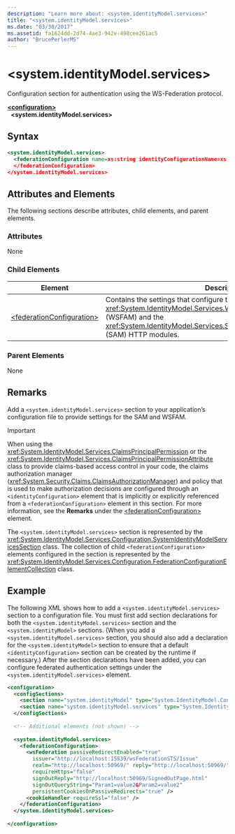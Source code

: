 ```yaml
---
description: "Learn more about: <system.identityModel.services>"
title: "<system.identityModel.services>"
ms.date: "03/30/2017"
ms.assetid: fa1624dd-2d74-4ae3-942e-498cee261ac5
author: "BrucePerlerMS"
---
```

# \<system.identityModel.services>

Configuration section for authentication using the WS-Federation protocol.  
  
[**\<configuration>**](../configuration-element.md)\
&nbsp;&nbsp;**\<system.identityModel.services>**  
  
## Syntax  
  
```xml  
<system.identityModel.services>  
  <federationConfiguration name=xs:string identityConfigurationName=xs:string>  
  </federationConfiguration>  
</system.identityModel.services>  
```  
  
## Attributes and Elements  

 The following sections describe attributes, child elements, and parent elements.  
  
### Attributes  

 None  
  
### Child Elements  
  
|Element|Description|  
|-------------|-----------------|  
|[\<federationConfiguration>](federationconfiguration.md)|Contains the settings that configure the <xref:System.IdentityModel.Services.WSFederationAuthenticationModule> (WSFAM) and the <xref:System.IdentityModel.Services.SessionAuthenticationModule> (SAM) HTTP modules.|  
  
### Parent Elements  

 None  
  
## Remarks  

 Add a `<system.identityModel.services>` section to your application’s configuration file to provide settings for the SAM and WSFAM.  
  
> [!IMPORTANT]
> When using the <xref:System.IdentityModel.Services.ClaimsPrincipalPermission> or the <xref:System.IdentityModel.Services.ClaimsPrincipalPermissionAttribute> class to provide claims-based access control in your code, the claims authorization manager (<xref:System.Security.Claims.ClaimsAuthorizationManager>) and policy that is used to make authorization decisions are configured through an `<identityConfiguration>` element that is implicitly or explicitly referenced from a `<federationConfiguration>` element in this section. For more information, see the **Remarks** under the [\<federationConfiguration>](federationconfiguration.md) element.  
  
 The `<system.identityModel.services>` section is represented by the <xref:System.IdentityModel.Services.Configuration.SystemIdentityModelServicesSection> class. The collection of child `<federationConfiguration>` elements configured in the section is represented by the <xref:System.IdentityModel.Services.Configuration.FederationConfigurationElementCollection> class.  
  
## Example  

 The following XML shows how to add a `<system.identityModel.services>` section to a configuration file. You must first add section declarations for both the `<system.identityModel.services>` section and the `<system.identityModel>` sections. (When you add a `<system.identityModel.services>` section, you should also add a declaration for the `<system.identityModel>` section to ensure that a default `<identityConfiguration>` section can be created by the runtime if necessary.) After the section declarations have been added, you can configure federated authentication settings under the `<system.identityModel.services>` element.  
  
```xml  
<configuration>  
  <configSections>  
    <section name="system.identityModel" type="System.IdentityModel.Configuration.SystemIdentityModelSection, System.IdentityModel, Version=4.0.0.0, Culture=neutral, PublicKeyToken=B77A5C561934E089" />  
    <section name="system.identityModel.services" type="System.IdentityModel.Services.Configuration.SystemIdentityModelServicesSection, System.IdentityModel.Services, Version=4.0.0.0, Culture=neutral, PublicKeyToken=B77A5C561934E089" />  
  </configSections>  
  
  <!-- Additional elements (not shown) -->  
  
  <system.identityModel.services>  
    <federationConfiguration>  
      <wsFederation passiveRedirectEnabled="true"
        issuer="http://localhost:15839/wsFederationSTS/Issue"
        realm="http://localhost:50969/" reply="http://localhost:50969/"
        requireHttps="false"
        signOutReply="http://localhost:50969/SignedOutPage.html"
        signOutQueryString="Param1=value2&Param2=value2"
        persistentCookiesOnPassiveRedirects="true" />  
      <cookieHandler requireSsl="false" />  
    </federationConfiguration>  
  </system.identityModel.services>  
  
</configuration>  
```

